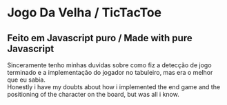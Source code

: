 # Jogo Da Velha / TicTacToe #
## Feito em Javascript puro / Made with pure Javascript ##

Sinceramente tenho minhas duvidas sobre como fiz a detecção de 
jogo terminado e a implementação do jogador no tabuleiro, mas 
era o melhor que eu sabia.  
Honestly i have my doubts about how i implemented the end game 
and the positioning of the character on the board, but was all 
i know.
